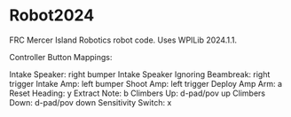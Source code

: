 # Robot2024

FRC Mercer Island Robotics robot code. Uses WPILib 2024.1.1.

Controller Button Mappings:

Intake Speaker: right bumper
Intake Speaker Ignoring Beambreak: right trigger
Intake Amp: left bumper
Shoot Amp: left trigger
Deploy Amp Arm: a
Reset Heading: y
Extract Note: b
Climbers Up: d-pad/pov up
Climbers Down: d-pad/pov down
Sensitivity Switch: x